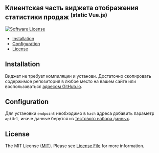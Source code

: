 <h2>Клиентская часть виджета отображения статистики продаж <sup>(static Vue.js)</sup></h2>


[![Software License][ico-license]](LICENSE)

- [Installation](#installation)
- [Configuration](#configuration)
- [License](#license)


## Installation

Виджет не требует компиляции и установи. Достаточно скопировать содержимое репозитория в любое место на вашем сайте или воспользоваться [адресом GitHub.io](https://finagin.github.io/bitrix-widget-sales-statistics-vue/).

## Configuration

Для установки `endpoint` необходимо в `hash` адреса добавить параметр `apiUrl`, иначе данные берутся из [тестового набора данных](./static/test.json).  

## License

The MIT License ([MIT](https://opensource.org/licenses/MIT)). Please see [License File](LICENSE) for more information.

<!-- Icons -->

[ico-license]: https://img.shields.io/github/license/mashape/apistatus.svg
